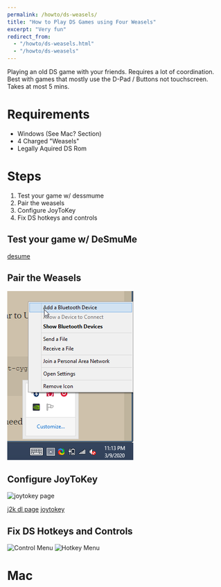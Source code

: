 ```yaml
---
permalink: /howto/ds-weasels/
title: "How to Play DS Games using Four Weasels"
excerpt: "Very fun"
redirect_from:
  - "/howto/ds-weasels.html"
  - "/howto/ds-weasels"
---
```



Playing an old DS game with your friends.
Requires a lot of coordination.
Best with games that mostly use the D-Pad / Buttons not touchscreen.
Takes at most 5 mins.

# Requirements

* Windows (See Mac? Section)
* 4 Charged "Weasels"
* Legally Aquired DS Rom

# Steps

1. Test your game w/ dessmume
2. Pair the weasels
3. Configure JoyToKey 
4. Fix DS hotkeys and controls

## Test your game w/ DeSmuMe 

[desume](http://desmume.org/download/)

## Pair the Weasels

![Bluetooth](/images/howto-ds-weasels-bluetooth-begin.png)


## Configure JoyToKey 

![joytokey page](https://i.imgur.com/hNPRDkk.png)

[j2k dl page](https://joytokey.net/en/download)
[joytokey](https://kkevlar.github.io/files/JoyToKey_en.zip)

## Fix DS Hotkeys and Controls

![Control Menu](https://i.imgur.com/RDqyFEL.png)
![Hotkey Menu](https://i.imgur.com/o4ozMxG.png)

# Mac






